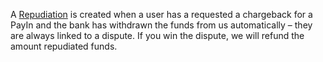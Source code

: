 A [Repudiation](https://docs.mangopay.com/endpoints/v2.01/repudiations#e221_the-repudiation-object) is created when a user has a requested a chargeback for a PayIn and the bank has withdrawn the funds from us automatically – they are always linked to a dispute. If you win the dispute, we will refund the amount repudiated funds.